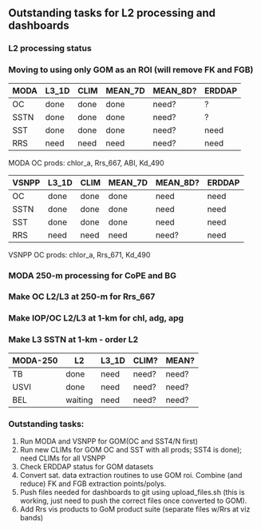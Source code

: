 ## Outstanding tasks for L2 processing and dashboards

### L2 processing status
### Moving to using only GOM as an ROI (will remove FK and FGB)


| MODA      |   L3_1D   |  CLIM   |  MEAN_7D |  MEAN_8D? |  ERDDAP | 
| --------- | --------- | ------- | -------- | --------- | ------- |
| OC        |   done    |  done   |   done   |   need?   |    ?    |
| SSTN      |   done    |  done   |   done   |   need?   |    ?    |
| SST       |   done    |  done   |   done   |   need?   |   need  |
| RRS       |   need    |  need   |   need   |   need?   |   need  |
MODA OC prods: chlor_a, Rrs_667, ABI, Kd_490


| VSNPP     |   L3_1D   |  CLIM   |  MEAN_7D |  MEAN_8D? |  ERDDAP | 
| --------- | --------- | ------- | -------- | --------- | ------- |
| OC        |   done    |  done   |   done   |    need   |   need  |
| SSTN      |   done    |  done   |   done   |    need   |   need  |
| SST       |   done    |  done   |   done   |    need   |   need  |
| RRS       |   need    |  need   |   need   |    need?  |   need  |
VSNPP OC prods: chlor_a, Rrs_671, Kd_490

### MODA 250-m processing for CoPE and BG 
### Make OC L2/L3 at 250-m for Rrs_667
### Make IOP/OC L2/L3 at 1-km for chl, adg, apg
### Make L3 SSTN at 1-km - order L2
| MODA-250  |     L2    |  L3_1D  |   CLIM?  |   MEAN?   |  
| --------- | --------- | ------- | -------- | --------- | 
| TB        |  done     |  need   |   need?  |   need?   |
| USVI      |  done     |  need   |   need?  |   need?   | 
| BEL       | waiting   |  need   |   need?  |   need?   | 


### Outstanding tasks:
1. Run MODA and VSNPP for GOM(OC and SST4/N first)
2. Run new CLIMs for GOM OC and SST with all prods; SST4 is done); need CLIMs for all VSNPP
3. Check ERDDAP status for GOM datasets
4. Convert sat. data extraction routines to use GOM roi. Combine (and reduce) FK and FGB extraction points/polys.
5. Push files needed for dashboards to git using upload_files.sh (this is working, just need to push the correct files once converted to GOM).
6. Add Rrs vis products to GoM product suite (separate files w/Rrs at viz bands)
